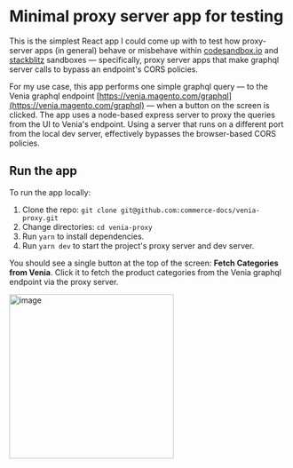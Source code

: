 # Minimal proxy server app for testing

This is the simplest React app I could come up with to test how proxy-server apps (in general) behave or misbehave within [codesandbox.io](https://codesandbox.io) and [stackblitz](https://stackblitz.com) sandboxes — specifically, proxy server apps that make graphql server calls to bypass an endpoint's CORS policies.

For my use case, this app performs one simple graphql query — to the Venia graphql endpoint [https://venia.magento.com/graphql](https://venia.magento.com/graphql) — when a button on the screen is clicked. The app uses a node-based express server to proxy the queries from the UI to Venia's endpoint. Using a server that runs on a different port from the local dev server, effectively bypasses the browser-based CORS policies.

## Run the app

To run the app locally:

1. Clone the repo: `git clone git@github.com:commerce-docs/venia-proxy.git`
2. Change directories: `cd venia-proxy`
3. Run `yarn` to install dependencies.
4. Run `yarn dev` to start the project's proxy server and dev server.

You should see a single button at the top of the screen: **Fetch Categories from Venia**.
Click it to fetch the product categories from the Venia graphql endpoint via the proxy server.

<img width="296" alt="image" src="https://github.com/commerce-docs/venia-proxy/assets/1828494/e1e08552-e509-4f89-affe-00aac1145b9b">
